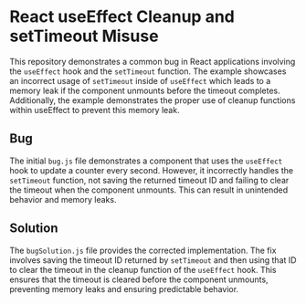 # React useEffect Cleanup and setTimeout Misuse
This repository demonstrates a common bug in React applications involving the `useEffect` hook and the `setTimeout` function.  The example showcases an incorrect usage of `setTimeout` inside of `useEffect` which leads to a memory leak if the component unmounts before the timeout completes. Additionally, the example demonstrates the proper use of cleanup functions within useEffect to prevent this memory leak.

## Bug
The initial `bug.js` file demonstrates a component that uses the `useEffect` hook to update a counter every second. However, it incorrectly handles the `setTimeout` function, not saving the returned timeout ID and failing to clear the timeout when the component unmounts.  This can result in unintended behavior and memory leaks.

## Solution
The `bugSolution.js` file provides the corrected implementation. The fix involves saving the timeout ID returned by `setTimeout` and then using that ID to clear the timeout in the cleanup function of the `useEffect` hook.  This ensures that the timeout is cleared before the component unmounts, preventing memory leaks and ensuring predictable behavior.
